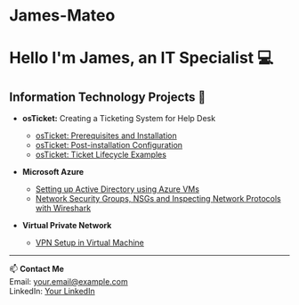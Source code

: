 # James-Mateo
# Hello I'm James, an IT Specialist 💻

## Information Technology Projects 📘

- **osTicket:** Creating a Ticketing System for Help Desk  
  - [osTicket: Prerequisites and Installation](https://github.com/YourUsername/osticket-prereqs)  
  - [osTicket: Post-installation Configuration](https://github.com/YourUsername/post-install-config)  
  - [osTicket: Ticket Lifecycle Examples](https://github.com/YourUsername/ticket-lifecycle)

- **Microsoft Azure**  
  - [Setting up Active Directory using Azure VMs](https://github.com/YourUsername/active-directory)  
  - [Network Security Groups, NSGs and Inspecting Network Protocols with Wireshark](https://github.com/YourUsername/azure-network-protocols)

- **Virtual Private Network**  
  - [VPN Setup in Virtual Machine](https://github.com/YourUsername/vpn-setup)

---

📫 **Contact Me**  
Email: your.email@example.com  
LinkedIn: [Your LinkedIn](https://linkedin.com/in/yourname)

